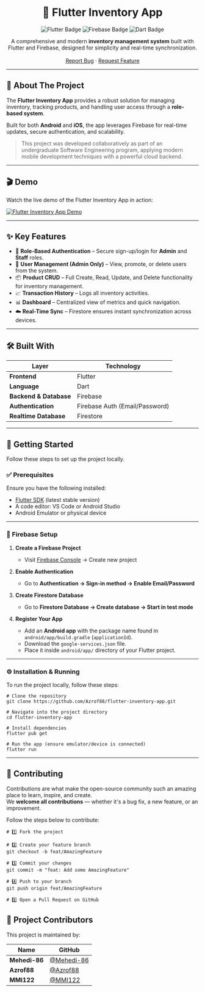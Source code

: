 <div align="center">

# 🧾 Flutter Inventory App

![Flutter Badge](https://img.shields.io/badge/Flutter-02569B?style=for-the-badge&logo=flutter&logoColor=white)
![Firebase Badge](https://img.shields.io/badge/Firebase-FFCA28?style=for-the-badge&logo=firebase&logoColor=black)
![Dart Badge](https://img.shields.io/badge/Dart-0175C2?style=for-the-badge&logo=dart&logoColor=white)

</div>

<p align="center">
A comprehensive and modern <b>inventory management system</b> built with Flutter and Firebase, designed for simplicity and real-time synchronization.
<br/><br/>
<a href="https://github.com/Azrof88/flutter-inventory-app/issues">Report Bug</a> ·
<a href="https://github.com/Azrof88/flutter-inventory-app/issues">Request Feature</a>
</p>

---

## 📖 About The Project

The **Flutter Inventory App** provides a robust solution for managing inventory, tracking products, and handling user access through a **role-based system**.

Built for both **Android** and **iOS**, the app leverages Firebase for real-time updates, secure authentication, and scalability.

> This project was developed collaboratively as part of an undergraduate Software Engineering program, applying modern mobile development techniques with a powerful cloud backend.

---

## 🎬 Demo

Watch the live demo of the Flutter Inventory App in action:

[![Flutter Inventory App Demo](https://img.youtube.com/vi/NyV19egIf7I/hqdefault.jpg)](https://www.youtube.com/watch?v=NyV19egIf7I)

---

## ✨ Key Features

- 🔐 **Role-Based Authentication** – Secure sign-up/login for **Admin** and **Staff** roles.  
- 👤 **User Management (Admin Only)** – View, promote, or delete users from the system.  
- 📦 **Product CRUD** – Full Create, Read, Update, and Delete functionality for inventory management.  
- 📈 **Transaction History** – Logs all inventory activities.  
- 📊 **Dashboard** – Centralized view of metrics and quick navigation.  
- ☁️ **Real-Time Sync** – Firestore ensures instant synchronization across devices.  

---

## 🛠️ Built With

| Layer | Technology |
|-------|-------------|
| **Frontend** | Flutter |
| **Language** | Dart |
| **Backend & Database** | Firebase |
| **Authentication** | Firebase Auth (Email/Password) |
| **Realtime Database** | Firestore |

---

## 🚀 Getting Started

Follow these steps to set up the project locally.

### ✅ Prerequisites

Ensure you have the following installed:

- [Flutter SDK](https://flutter.dev/docs/get-started/install) (latest stable version)  
- A code editor: VS Code or Android Studio  
- Android Emulator or physical device  

---

### 🔧 Firebase Setup

1. **Create a Firebase Project**  
   - Visit [Firebase Console](https://console.firebase.google.com/) → Create new project  

2. **Enable Authentication**  
   - Go to **Authentication → Sign-in method → Enable Email/Password**  

3. **Create Firestore Database**  
   - Go to **Firestore Database → Create database → Start in test mode**  

4. **Register Your App**  
   - Add an **Android app** with the package name found in `android/app/build.gradle` (`applicationId`).  
   - Download the `google-services.json` file.  
   - Place it inside `android/app/` directory of your Flutter project.  

---

### ⚙️ Installation & Running

To run the project locally, follow these steps:

    # Clone the repository
    git clone https://github.com/Azrof88/flutter-inventory-app.git

    # Navigate into the project directory
    cd flutter-inventory-app

    # Install dependencies
    flutter pub get

    # Run the app (ensure emulator/device is connected)
    flutter run


---

## 🤝 Contributing

Contributions are what make the open-source community such an amazing place to learn, inspire, and create.  
We **welcome all contributions** — whether it's a bug fix, a new feature, or an improvement.

Follow the steps below to contribute:

    # 1️⃣ Fork the project

    # 2️⃣ Create your feature branch
    git checkout -b feat/AmazingFeature

    # 3️⃣ Commit your changes
    git commit -m "feat: Add some AmazingFeature"

    # 4️⃣ Push to your branch
    git push origin feat/AmazingFeature

    # 5️⃣ Open a Pull Request on GitHub
    
## 👥 Project Contributors

This project is maintained by:

| Name          | GitHub                                     |
| ------------- | ------------------------------------------ |
| **Mehedi-86** | [@Mehedi-86](https://github.com/Mehedi-86) |
| **Azrof88**   | [@Azrof88](https://github.com/Azrof88)     |
| **MMI122**    | [@MMI122](https://github.com/MMI122)       |

    


